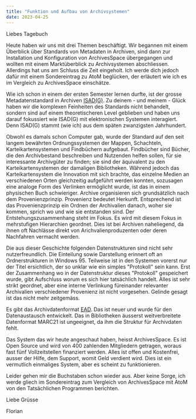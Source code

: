 ```yaml
---
title: "Funktion und Aufbau von Archivsystemen"
date: 2023-04-25
---
```


Liebes Tagebuch

Heute haben wir uns mit drei Themen beschäftigt.
Wir begannen mit einem Überblick über Standards von Metadaten in Archiven, sind dann zur Installation und Konfiguration von ArchivesSpace übergegangen und wollten mit einem Marktüberblick zu Archivsystemen abschliessen.
Allerdings hat uns am Schluss die Zeit eingeholt.
Ich werde dich jedoch dafür mit einem Sondereintrag zu AtoM beglücken, der erläutert wie ich es im Vergleich zu ArchivesSpace einschätze.

Wie ich schon in einem der ersten Semester lernen durfte, ist der grosse Metadatenstandard in Archiven [ISAD(G)](https://de.wikipedia.org/wiki/ISAD(G)).
Zu deinem - und meinem - Glück haben wir die komplexen Feinheiten des Standards nicht behandelt, sondern sind auf einem theoretischeren Level geblieben und haben uns darauf fokussiert wie ISAD(G) mit elektronischen Systemen interagiert.
Denn ISAD(G) stammt (wie ich) aus dem späten zwanzigsten Jahrhundert.

Obwohl es damals schon Computer gab, wurde der Standard auf den seit langem bewährten Ordnungssystemen der Mappen, Schachteln, Karteikartensystemen und Findbüchern aufgebaut.
Findbücher sind Bücher, die den Archivbestand beschreiben und Nutzenden helfen sollen, für sie interessante Archivgüter zu finden; sie sind der äquivalent zu den Karteikartensystemen der damaligen Bibliotheken.
Während jedoch das Karteikartensystem die Innovation mit sich brachte, das einzelne Medien an verschiedenen Orten gleichzeitig aufgeführt werden konnten, sozusagen eine analoge Form des Verlinken ermöglicht wurde, ist das in einem physischen Buch schwieriger.
Archive organisieren sich grundsätzlich nach dem Provenienzprinzip.
Provenienz bedeutet Herkunft.
Entsprechend ist das Provenienzprinzip ein Ordnen der Archivalien danach, woher sie kommen, sprich wo und wie sie entstanden sind.
Der Entstehungszusammenhang steht im Fokus.
Es wird mit diesem Fokus in mehrstufigen Hierarchien geordnet.
Dies ist bei Archiven naheliegend, da ihnen oft Nachlässe direkt von Arichvalienproduzenten oder deren Nachfahren vermacht werden.

Die aus dieser Geschichte folgenden Datenstrukturen sind nicht sehr nutzerfreundlich.
Die Einteilung sowie Darstellung erinnert oft an Ordnerstrukturen in Windows 95.
Teilweise ist in den Systemen vorerst nur der Titel ersichtlich, der so unklar wie ein simples "Protokoll" sein kann.
Erst der Zusammenhang wo in der Datenstruktur dieses "Protokoll" gespeichert wurde, gibt Aufschluss worum es sich hier tatsächlich handelt.
Alles ist sehr strikt geordnet, aber eine interne Verlinkung füreinander relevanter Archivalien verschiedener Provenienz ist nicht vorgesehen.
Gelinde gesagt ist das nicht mehr zeitgemäss.

Es gibt das Archivdatenformat [EAD](https://de.wikipedia.org/wiki/Encoded_Archival_Description).
Das ist neuer und wurde für den Datenaustausch entwickelt.
Das in Bibliotheken äusserst weitverbreitete Datenformat MARC21 ist ungeeignet, da ihm die Struktur für Archivdaten fehlt.

Das System das wir heute angeschaut haben, heisst ArchivesSpace.
Es ist Open Source und wird von 400 zahlenden Mitgliedern getragen, woraus fast fünf Vollzeitstellen finanziert werden.
Alles ist offen und Kostenfrei, ausser der Hilfe, dem Support, womit Geld verdient wird.
Dies ist ein vermutlich einmaliges System, aber es scheint zu funktionieren.

Leider gehen mir die Buchstaben schon wieder aus. Aber keine Sorge, ich werde gliech im Sondereintrag zum Vergleich von ArchivesSpace mit AtoM von den Tatsächlichen Programmen berichten.

Liebe Grüsse

Florian
